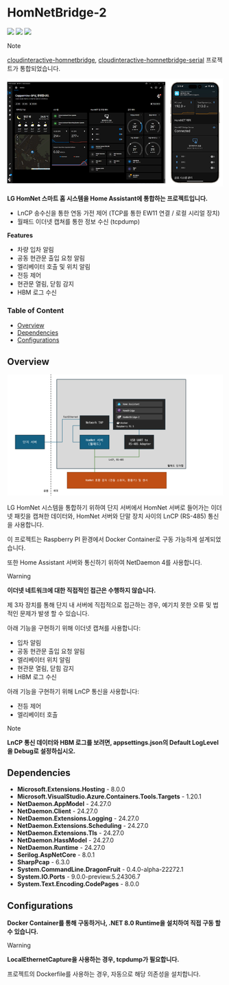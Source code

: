 # HomNetBridge-2
<img src="https://img.shields.io/badge/Docker-2496ED?style=for-the-badge&logo=Docker&logoColor=white"> <img src="https://img.shields.io/badge/ASP.NET-512BD4?style=for-the-badge&logo=blazor&logoColor=white"> <img src="https://img.shields.io/badge/Home Assistant-18BCF2?style=for-the-badge&logo=homeassistant&logoColor=white">

> [!NOTE]
> 
> [cloudinteractive-homnetbridge](https://github.com/Coppermine-SP/cloudinteractive-homnetbridge), [cloudinteractive-homnetbridge-serial](https://github.com/Coppermine-SP/cloudinteractive-homnetbridge-serial) 프로젝트가 통합되었습니다.
<img src="/img/title.png">

**LG HomNet 스마트 홈 시스템을 Home Assistant에 통합하는 프로젝트입니다.**
- LnCP 송수신을 통한 연동 가전 제어 (TCP를 통한 EW11 연결 / 로컬 시리얼 장치)
- 월패드 이더넷 캡쳐를 통한 정보 수신 (tcpdump)

**Features**
- 차량 입차 알림
- 공동 현관문 출입 요청 알림
- 엘리베이터 호출 및 위치 알림
- 전등 제어
- 현관문 열림, 닫힘 감지
- HBM 로그 수신

### Table of Content
- [Overview](#overview)
- [Dependencies](#dependencies)
- [Configurations](#configurations)

## Overview
<img src="/img/diagram.png">

LG HomNet 시스템을 통합하기 위하여 단지 서버에서 HomNet 서버로 들어가는 이더넷 패킷을 캡쳐한 데이터와, HomNet 서버와 단말 장치 사이의 LnCP (RS-485) 통신을 사용합니다.

이 프로젝트는 Raspberry PI 환경에서 Docker Container로 구동 가능하게 설계되었습니다. 

또한 Home Assistant 서버와 통신하기 위하여 NetDaemon 4를 사용합니다.

>[!WARNING]
>**이더넷 네트워크에 대한 직접적인 접근은 수행하지 않습니다.**
>
>제 3자 장치를 통해 단지 내 서버에 직접적으로 접근하는 경우, 예기치 못한 오류 및 법적인 문제가 발생 할 수 있습니다.

아래 기능을 구현하기 위해 이더넷 캡쳐를 사용합니다:
- 입차 알림
- 공동 현관문 출입 요청 알림
- 엘리베이터 위치 알림
- 현관문 열림, 닫힘 감지
- HBM 로그 수신

아래 기능을 구현하기 위해 LnCP 통신을 사용합니다:
- 전등 제어
- 엘리베이터 호출

>[!NOTE]
>**LnCP 통신 데이터와 HBM 로그를 보려면, appsettings.json의 Default LogLevel을 Debug로 설정하십시오.**
## Dependencies
- **Microsoft.Extensions.Hosting** - 8.0.0
- **Microsoft.VisualStudio.Azure.Containers.Tools.Targets** - 1.20.1
- **NetDaemon.AppModel** - 24.27.0
- **NetDaemon.Client** - 24.27.0
- **NetDaemon.Extensions.Logging** - 24.27.0
- **NetDaemon.Extensions.Scheduling** - 24.27.0
- **NetDaemon.Extensions.Tls** - 24.27.0
- **NetDaemon.HassModel** - 24.27.0
- **NetDaemon.Runtime** - 24.27.0
- **Serilog.AspNetCore** - 8.0.1
- **SharpPcap** - 6.3.0
- **System.CommandLine.DragonFruit** - 0.4.0-alpha-22272.1
- **System.IO.Ports** - 9.0.0-preview.5.24306.7
- **System.Text.Encoding.CodePages** - 8.0.0

## Configurations
**Docker Container를 통해 구동하거나, .NET 8.0 Runtime을 설치하여 직접 구동 할 수 있습니다.**

> [!WARNING]
> **LocalEthernetCapture을 사용하는 경우, tcpdump가 필요합니다.**
> 
> 프로젝트의 Dockerfile를 사용하는 경우, 자동으로 해당 의존성을 설치합니다.
